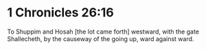 # 1 Chronicles 26:16

To Shuppim and Hosah [the lot came forth] westward, with the gate Shallecheth, by the causeway of the going up, ward against ward.